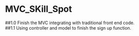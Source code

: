 # MVC_SKill_Spot</br>
##1.0 Finish the MVC integrating with traditional front end code.</br>
##1.1 Using controller and model to finish the sign up function.</br>
